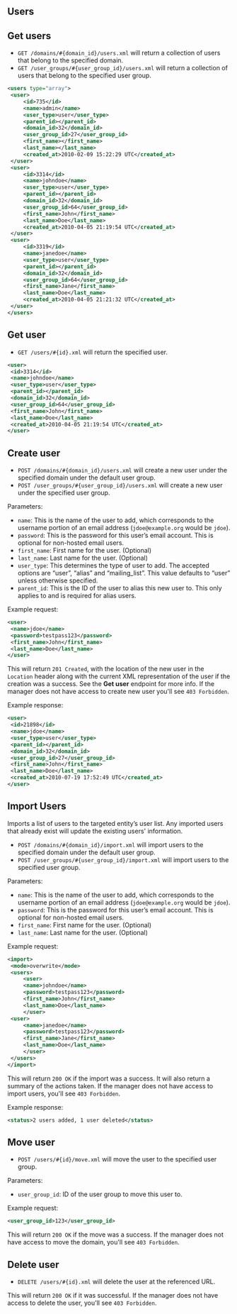 Users
-----

Get users
---------

* `GET /domains/#{domain_id}/users.xml` will return a collection of users that belong to the specified domain.
* `GET /user_groups/#{user_group_id}/users.xml` will return a collection of users that belong to the specified user group.


```xml
<users type="array">
 <user>
	 <id>735</id>
	 <name>admin</name>
	 <user_type>user</user_type>
	 <parent_id></parent_id>
	 <domain_id>32</domain_id>
	 <user_group_id>27</user_group_id>
	 <first_name></first_name>
	 <last_name></last_name>
	 <created_at>2010-02-09 15:22:29 UTC</created_at>
 </user>
 <user>
	 <id>3314</id>
	 <name>johndoe</name>
	 <user_type>user</user_type>
	 <parent_id></parent_id>
	 <domain_id>32</domain_id>
	 <user_group_id>64</user_group_id>
	 <first_name>John</first_name>
	 <last_name>Doe</last_name>
	 <created_at>2010-04-05 21:19:54 UTC</created_at>
 </user>
 <user>
	 <id>3319</id>
	 <name>janedoe</name>
	 <user_type>user</user_type>
	 <parent_id></parent_id>
	 <domain_id>32</domain_id>
	 <user_group_id>64</user_group_id>
	 <first_name>Jane</first_name>
	 <last_name>Doe</last_name>
	 <created_at>2010-04-05 21:21:32 UTC</created_at>
 </user>
</users>
```

Get user
--------

* `GET /users/#{id}.xml` will return the specified user.

```xml
<user>
 <id>3314</id>
 <name>johndoe</name>
 <user_type>user</user_type>
 <parent_id></parent_id>
 <domain_id>32</domain_id>
 <user_group_id>64</user_group_id>
 <first_name>John</first_name>
 <last_name>Doe</last_name>
 <created_at>2010-04-05 21:19:54 UTC</created_at>
</user>
```

Create user
-----------

* `POST /domains/#{domain_id}/users.xml` will create a new user under the specified domain under the default user group.
* `POST /user_groups/#{user_group_id}/users.xml` will create a new user under the specified user group.

Parameters:
* `name`: This is the name of the user to add, which corresponds to the username portion of an email address (`jdoe@example.org` would be `jdoe`).
* `password`: This is the password for this user’s email account. This is optional for non-hosted email users.
* `first_name`: First name for the user. (Optional)
* `last_name`: Last name for the user. (Optional)
* `user_type`: This determines the type of user to add. The accepted options are “user”, “alias” and “mailing_list”. This value defaults to “user” unless otherwise specified.
* `parent_id`: This is the ID of the user to alias this new user to. This only applies to and is required for alias users.


Example request:

```xml
<user>
 <name>jdoe</name>
 <password>testpass123</password>
 <first_name>John</first_name>
 <last_name>Doe</last_name>
</user>
```

This will return `201 Created`, with the location of the new user in the `Location` header along with the current XML representation of the user if the creation was a success. See the **Get user** endpoint for more info. If the manager does not have access to create new user you'll see `403 Forbidden`.

Example response:

```xml
<user>
 <id>21898</id>
 <name>jdoe</name>
 <user_type>user</user_type>
 <parent_id></parent_id>
 <domain_id>32</domain_id>
 <user_group_id>27</user_group_id>
 <first_name>John</first_name>
 <last_name>Doe</last_name>
 <created_at>2010-07-19 17:52:49 UTC</created_at>
</user>
```

Import Users
------------

Imports a list of users to the targeted entity’s user list. Any imported users that already exist will update the existing users' information.

* `POST /domains/#{domain_id}/import.xml` will import users to the specified domain under the default user group.
* `POST /user_groups/#{user_group_id}/import.xml` will import users to the specified user group.

Parameters:
* `name`: This is the name of the user to add, which corresponds to the username portion of an email address (`jdoe@example.org` would be `jdoe`).
* `password`: This is the password for this user’s email account. This is optional for non-hosted email users.
* `first_name`: First name for the user. (Optional)
* `last_name`: Last name for the user. (Optional)

Example request:

```xml
<import>
 <mode>overwrite</mode>
 <users>
	 <user>
	 <name>johndoe</name>
	 <password>testpass123</password>
	 <first_name>John</first_name>
	 <last_name>Doe</last_name>
	 </user>
 <user>
	 <name>janedoe</name>
	 <password>testpass123</password>
	 <first_name>Jane</first_name>
	 <last_name>Doe</last_name>
	 </user>
 </users>
</import>
```

This will return `200 OK` if the import was a success. It will also return a summary of the actions taken. If the manager does not have access to import users, you'll see `403 Forbidden`.

Example response:

```xml
<status>2 users added, 1 user deleted</status>
```

Move user
---------

* `POST /users/#{id}/move.xml` will move the user to the specified user group.

Parameters:
* `user_group_id`: ID of the user group to move this user to.

Example request:

```xml
<user_group_id>123</user_group_id>
```

This will return `200 OK` if the move was a success. If the manager does not have access to move the domain, you'll see `403 Forbidden`.

Delete user
-----------

* `DELETE /users/#{id}.xml` will delete the user at the referenced URL.

This will return `200 OK` if it was successful. If the manager does not have access to delete the user, you'll see `403 Forbidden`.


